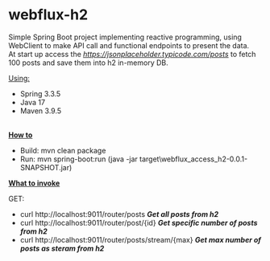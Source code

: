 # webflux-h2

Simple Spring Boot project implementing reactive programming, using WebClient to make API call and functional endpoints to present the data.</br>
At start up access the <em><u>https://jsonplaceholder.typicode.com/posts</u></em> to fetch 100 posts and save them into h2 in-memory DB.   

<u>Using:</u>

- Spring  3.3.5
- Java 17
- Maven 3.9.5
<br></br> 

<strong><u>How to</u></strong>


- Build: mvn clean package 
- Run:  mvn spring-boot:run    (java -jar target\webflux_access_h2-0.0.1-SNAPSHOT.jar)




<strong><u>What to invoke</u></strong>

GET: 
- curl http://localhost:9011/router/posts     		<strong><i>Get all posts from h2 </i></strong>
- curl http://localhost:9011/router/post/{id}		<strong><i>Get specific number of posts from h2</i></strong>
- curl http://localhost:9011/router/posts/stream/{max} 		<strong><i>Get max number of posts as steram from h2</i></strong> 

<br></br> 
